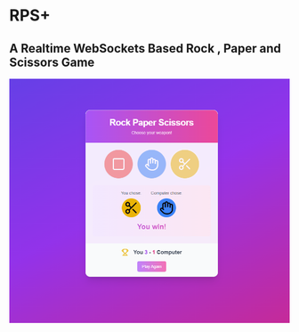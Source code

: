 # RPS+
## A Realtime WebSockets Based Rock , Paper and Scissors Game

![img](https://github.com/AshutoshDM1/RPS/blob/main/apps/web/public/image.png)
